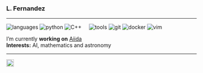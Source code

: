 ### L. Fernandez
----

![languages](https://img.shields.io/static/v1?label=&message=languages:&color=111&style=flat-square)
![python](https://img.shields.io/static/v1?logo=python&label=&message=python&color=36465D&logoColor=AAA&style=flat-square&link=)
![C++](https://img.shields.io/static/v1?logo=c%2B%2B&label=&message=C%2B%2B&color=36465D&logoColor=AAA&style=flat-square&link=)
&nbsp;&nbsp;&nbsp;
![tools](https://img.shields.io/static/v1?label=&message=tools:&color=111&style=flat-square)
![git](https://img.shields.io/static/v1?logo=git&label=&message=git&color=36465D&logoColor=AAA&style=flat-square)
![docker](https://img.shields.io/static/v1?logo=docker&label=&message=docker&color=36465D&logoColor=AAA&style=flat-square)
![vim](https://img.shields.io/static/v1?logo=vim&label=&message=vim&color=36465D&logoColor=AAA&style=flat-square)

I’m currently **working on** <a href="https://www.aiida.net/sections/about.html">Aiida</a><br>
**Interests:** AI, mathematics and astronomy

----

<a href="https://www.linkedin.com/in/lucas-fernandez-vilanova-447890229/">
  <img align="left" alt="Lucas's LinkedIn" width="20px" src="https://simpleicons.now.sh/linkedin/495f7e" />
</a>


<!--![Top Langs](https://github-readme-stats.vercel.app/api/top-langs/?username=LucR31&layout=compact)-->
<!--![Anurag's GitHub stats](https://github-readme-stats.vercel.app/api?username=LucR31&show_icons=true&theme=dracula&rank_icon=github)-->


<!--
**LucR31/LucR31** is a ✨ _special_ ✨ repository because its `README.md` (this file) appears on your GitHub profile.
![Top Langs](https://github-readme-stats.vercel.app/api/top-langs/?username=LucR31&layout=compact)

Here are some ideas to get you started:

- 🔭 I’m currently working on ...
- 🌱 I’m currently learning ...
- 👯 I’m looking to collaborate on ...
- 🤔 I’m looking for help with ...
- 💬 Ask me about ...
- 📫 How to reach me: ...
- 😄 Pronouns: ...
- ⚡ Fun fact: ...
-->
